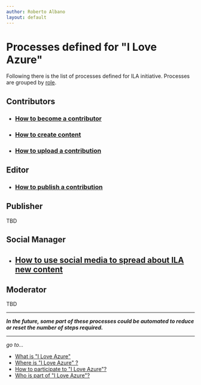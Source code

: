 ```yaml
---
author: Roberto Albano
layout: default
---
```

# Processes defined for "I Love Azure"

Following there is the list of processes defined for ILA initiative.
Processes are grouped by [role](../roles/roles.html).

## Contributors

- ### [How to become a contributor](proc_contr_BecomeContributor.html)

- ### [How to create content](proc_contr_CreateContent.html)

- ### [How to upload a contribution](proc_contr_UploadContribution.html)

## Editor

- ### [How to publish a contribution](proc_edit_PublishContribution.html)

## Publisher

TBD

## Social Manager

- ## [How to use social media to spread about ILA new content](proc_social_NewPost.html)

## Moderator

TBD

---
***In the future, some part of these processes could be automated to reduce or reset the number of steps required.***

---
*go to...*

- [What is "I Love Azure"](main/whatis/whatis.html)
- [Where is "I Love Azure" ?](main/whereis/whereis.html)
- [How to participate to "I Love Azure"?](main/howtopart/howtopart.html)
- [Who is part of "I Love Azure"?](main/whoisin/whoisin.html)
